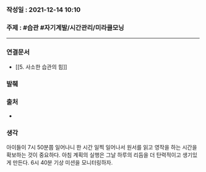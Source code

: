 ### 작성일 : 2021-12-14 10:10
### 주제 : #습관 #자기계발/시간관리/미라클모닝
----
### 연결문서
- [[5. 사소한 습관의 힘]]
### 발췌
>
### 출처
-
### 생각
아이들이 7시 50분쯤 일어나니 한 시간 일찍 일어나서 원서를 읽고 영작을 하는 시간을 확보하는 것이 중요하다. 아침 계획의 실행은 그날 하루의 리듬을 더 탄력적이고 생기있게 만든다. 6시 40분 기상 미션을 모니터링하자.
